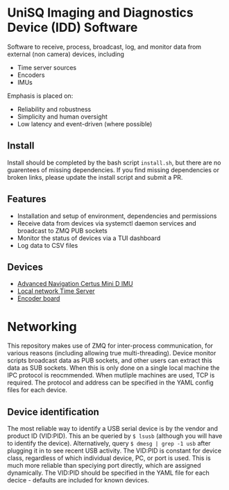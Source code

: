 # UniSQ Imaging and Diagnostics Device (IDD) Software

Software to receive, process, broadcast, log, and monitor data from external (non camera) devices, including
- Time server sources
- Encoders
- IMUs

Emphasis is placed on:
- Reliability and robustness
- Simplicity and human oversight
- Low latency and event-driven (where possible)

## Install
Install should be completed by the bash script `install.sh`, but there are no guarentees of missing dependencies.
If you find missing dependencies or broken links, please update the install script and submit a PR.

## Features
- Installation and setup of environment, dependencies and permissions
- Receive data from devices via systemctl daemon services and broadcast to ZMQ PUB sockets
- Monitor the status of devices via a TUI dashboard
- Log data to CSV files

## Devices
- [Advanced Navigation Certus Mini D IMU](docs/certus.md)
- [Local network Time Server](docs/ntp.md)
- [Encoder board](docs/encoder.md)

# Networking
This repository makes use of ZMQ for inter-process communication, for various reasons (including allowing true multi-threading).
Device monitor scripts broadcast data as PUB sockets, and other users can extract this data as SUB sockets.
When this is only done on a single local machine the IPC protocol is reocmmended.
When mutliple machines are used, TCP is required.
The protocol and address can be specified in the YAML config files for each device.

## Device identification
The most reliable way to identify a USB serial device is by the vendor and product ID (VID:PID).
This an be queried by `$ lsusb` (although you will have to identify the device).
Alternatively, query `$ dmesg | grep -1 usb` after plugging it in to see recent USB activity.
The VID:PID is constant for device class, regardless of which individual device, PC, or port is used.
This is much more reliable than speciying port directly, which are assigned dynamically.
The VID:PID should be specified in the YAML file for each decice - defaults are included for known devices.
